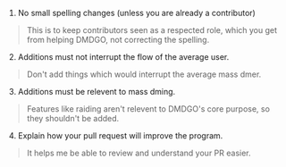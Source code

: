 1. No small spelling changes (unless you are already a contributor)
> This is to keep contributors seen as a respected role, which you get from helping DMDGO, not correcting the spelling.

2. Additions must not interrupt the flow of the average user.
> Don't add things which would interrupt the average mass dmer.

3. Additions must be relevent to mass dming.
> Features like raiding aren't relevent to DMDGO's core purpose, so they shouldn't be added.

4. Explain how your pull request will improve the program.
> It helps me be able to review and understand your PR easier.
